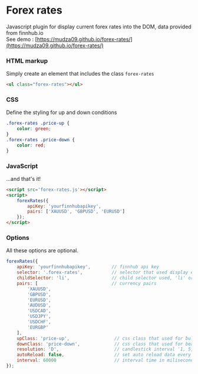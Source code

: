 Forex rates
=========

Javascript plugin for display current forex rates into the DOM, data provided from finnhub.io\
See demo : [https://mudza09.github.io/forex-rates/](https://mudza09.github.io/forex-rates/)

### HTML markup

Simply create an element that includes the class `forex-rates`

``` html
<ul class="forex-rates"></ul>
```
### CSS

Define the styling for up and down conditions

``` css
.forex-rates .price-up {
    color: green;
}
.forex-rates .price-down {
    color: red;
}
```

### JavaScript

...and that's it!

``` html
<script src='forex-rates.js'></script>
<script>
    forexRates({
        apiKey: 'yourfinnhubapikey',
        pairs: ['XAUUSD', 'GBPUSD', 'EURUSD']
    });
</script>
```

### Options

All these options are optional.

``` js
forexRates({
    apiKey: 'yourfinnhubapikey',        // finnhub api key
    selector: '.forex-rates',           // selector that used display each forex prices
    childSelector: 'li',                // child selector used, 'li' or 'div' depend your parent selector
    pairs: [                            // currency pairs
        'XAUUSD', 
        'GBPUSD', 
        'EURUSD', 
        'AUDUSD', 
        'USDCAD', 
        'USDJPY',
        'USDCHF',
        'EURGBP'
    ],
    upClass: 'price-up',                 // css class that used for bullish condition
    downClass: 'price-down',             // css class that used for bearish condition
    resolution: 'D',                     // candlestick interval '1, 5, 15, 30, 60, D, W, M'
    autoReload: false,                   // set auto reload data every interval time used
    interval: 60000                      // interval time in miliseconds (default is every 1 minutes)
});
```